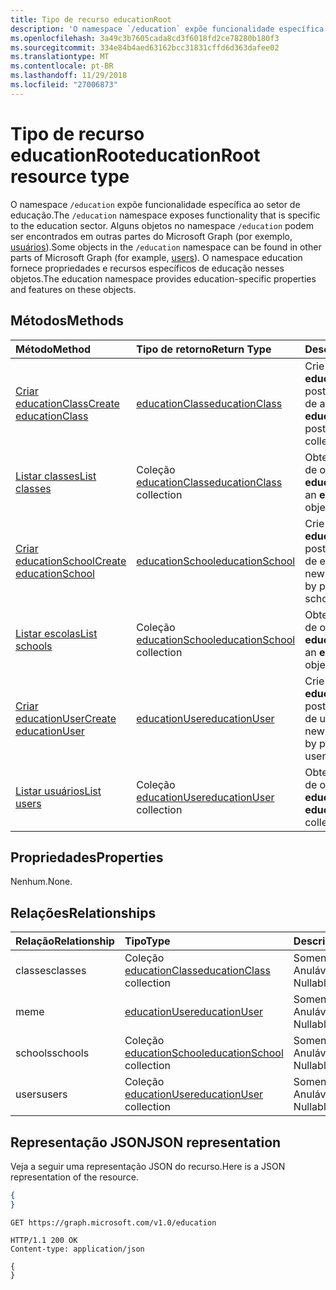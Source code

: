 ```yaml
---
title: Tipo de recurso educationRoot
description: 'O namespace `/education` expõe funcionalidade específica ao setor de educação. '
ms.openlocfilehash: 3a49c3b7605cada8cd3f6018fd2ce78280b180f3
ms.sourcegitcommit: 334e84b4aed63162bcc31831cffd6d363dafee02
ms.translationtype: MT
ms.contentlocale: pt-BR
ms.lasthandoff: 11/29/2018
ms.locfileid: "27006873"
---
```

# <a name="educationroot-resource-type"></a><span data-ttu-id="eaff0-103">Tipo de recurso educationRoot</span><span class="sxs-lookup"><span data-stu-id="eaff0-103">educationRoot resource type</span></span>

<span data-ttu-id="eaff0-104">O namespace `/education` expõe funcionalidade específica ao setor de educação.</span><span class="sxs-lookup"><span data-stu-id="eaff0-104">The `/education` namespace exposes functionality that is specific to the education sector.</span></span> <span data-ttu-id="eaff0-105">Alguns objetos no namespace `/education` podem ser encontrados em outras partes do Microsoft Graph (por exemplo, [usuários](user.md)).</span><span class="sxs-lookup"><span data-stu-id="eaff0-105">Some objects in the `/education` namespace can be found in other parts of Microsoft Graph (for example, [users](user.md)).</span></span> <span data-ttu-id="eaff0-106">O namespace education fornece propriedades e recursos específicos de educação nesses objetos.</span><span class="sxs-lookup"><span data-stu-id="eaff0-106">The education namespace provides education-specific properties and features on these objects.</span></span>

## <a name="methods"></a><span data-ttu-id="eaff0-107">Métodos</span><span class="sxs-lookup"><span data-stu-id="eaff0-107">Methods</span></span>

| <span data-ttu-id="eaff0-108">Método</span><span class="sxs-lookup"><span data-stu-id="eaff0-108">Method</span></span>           | <span data-ttu-id="eaff0-109">Tipo de retorno</span><span class="sxs-lookup"><span data-stu-id="eaff0-109">Return Type</span></span>    |<span data-ttu-id="eaff0-110">Descrição</span><span class="sxs-lookup"><span data-stu-id="eaff0-110">Description</span></span>|
|:---------------|:--------|:----------|
|[<span data-ttu-id="eaff0-111">Criar educationClass</span><span class="sxs-lookup"><span data-stu-id="eaff0-111">Create educationClass</span></span>](../api/educationroot-post-classes.md) |[<span data-ttu-id="eaff0-112">educationClass</span><span class="sxs-lookup"><span data-stu-id="eaff0-112">educationClass</span></span>](educationclass.md)| <span data-ttu-id="eaff0-113">Crie uma nova **educationClass** postando na coleção de aulas.</span><span class="sxs-lookup"><span data-stu-id="eaff0-113">Create a new **educationClass** by posting to the classes collection.</span></span>|
|[<span data-ttu-id="eaff0-114">Listar classes</span><span class="sxs-lookup"><span data-stu-id="eaff0-114">List classes</span></span>](../api/educationroot-list-classes.md) |<span data-ttu-id="eaff0-115">Coleção [educationClass](educationclass.md)</span><span class="sxs-lookup"><span data-stu-id="eaff0-115">[educationClass](educationclass.md) collection</span></span>| <span data-ttu-id="eaff0-116">Obtenha uma coleção de objetos **educationClass**.</span><span class="sxs-lookup"><span data-stu-id="eaff0-116">Get an **educationClass** object collection.</span></span>|
|[<span data-ttu-id="eaff0-117">Criar educationSchool</span><span class="sxs-lookup"><span data-stu-id="eaff0-117">Create educationSchool</span></span>](../api/educationroot-post-schools.md) |[<span data-ttu-id="eaff0-118">educationSchool</span><span class="sxs-lookup"><span data-stu-id="eaff0-118">educationSchool</span></span>](educationschool.md)| <span data-ttu-id="eaff0-119">Crie uma nova **educationSchool** postando na coleção de escolas.</span><span class="sxs-lookup"><span data-stu-id="eaff0-119">Create a new **educationSchool** by posting to the schools collection.</span></span>|
|[<span data-ttu-id="eaff0-120">Listar escolas</span><span class="sxs-lookup"><span data-stu-id="eaff0-120">List schools</span></span>](../api/educationroot-list-schools.md) |<span data-ttu-id="eaff0-121">Coleção [educationSchool](educationschool.md)</span><span class="sxs-lookup"><span data-stu-id="eaff0-121">[educationSchool](educationschool.md) collection</span></span>| <span data-ttu-id="eaff0-122">Obtenha uma coleção de objetos **educationSchool**.</span><span class="sxs-lookup"><span data-stu-id="eaff0-122">Get an **educationSchool** object collection.</span></span>|
|[<span data-ttu-id="eaff0-123">Criar educationUser</span><span class="sxs-lookup"><span data-stu-id="eaff0-123">Create educationUser</span></span>](../api/educationroot-post-users.md) |[<span data-ttu-id="eaff0-124">educationUser</span><span class="sxs-lookup"><span data-stu-id="eaff0-124">educationUser</span></span>](educationuser.md)| <span data-ttu-id="eaff0-125">Crie um novo **educationUser** postando na coleção de usuários.</span><span class="sxs-lookup"><span data-stu-id="eaff0-125">Create a new **educationUser** by posting to the users collection.</span></span>|
|[<span data-ttu-id="eaff0-126">Listar usuários</span><span class="sxs-lookup"><span data-stu-id="eaff0-126">List users</span></span>](../api/educationroot-list-users.md) |<span data-ttu-id="eaff0-127">Coleção [educationUser](educationuser.md)</span><span class="sxs-lookup"><span data-stu-id="eaff0-127">[educationUser](educationuser.md) collection</span></span>| <span data-ttu-id="eaff0-128">Obtenha uma coleção de objetos **educationUser**.</span><span class="sxs-lookup"><span data-stu-id="eaff0-128">Get an **educationUser** object collection.</span></span>|

## <a name="properties"></a><span data-ttu-id="eaff0-129">Propriedades</span><span class="sxs-lookup"><span data-stu-id="eaff0-129">Properties</span></span>
<span data-ttu-id="eaff0-130">Nenhum.</span><span class="sxs-lookup"><span data-stu-id="eaff0-130">None.</span></span>

## <a name="relationships"></a><span data-ttu-id="eaff0-131">Relações</span><span class="sxs-lookup"><span data-stu-id="eaff0-131">Relationships</span></span>
| <span data-ttu-id="eaff0-132">Relação</span><span class="sxs-lookup"><span data-stu-id="eaff0-132">Relationship</span></span> | <span data-ttu-id="eaff0-133">Tipo</span><span class="sxs-lookup"><span data-stu-id="eaff0-133">Type</span></span>   |<span data-ttu-id="eaff0-134">Descrição</span><span class="sxs-lookup"><span data-stu-id="eaff0-134">Description</span></span>|
|:---------------|:--------|:----------|
|<span data-ttu-id="eaff0-135">classes</span><span class="sxs-lookup"><span data-stu-id="eaff0-135">classes</span></span>|<span data-ttu-id="eaff0-136">Coleção [educationClass](educationclass.md)</span><span class="sxs-lookup"><span data-stu-id="eaff0-136">[educationClass](educationclass.md) collection</span></span>| <span data-ttu-id="eaff0-p102">Somente leitura. Anulável.</span><span class="sxs-lookup"><span data-stu-id="eaff0-p102">Read-only. Nullable.</span></span>|
|<span data-ttu-id="eaff0-139">me</span><span class="sxs-lookup"><span data-stu-id="eaff0-139">me</span></span>|[<span data-ttu-id="eaff0-140">educationUser</span><span class="sxs-lookup"><span data-stu-id="eaff0-140">educationUser</span></span>](educationuser.md)| <span data-ttu-id="eaff0-p103">Somente leitura. Anulável.</span><span class="sxs-lookup"><span data-stu-id="eaff0-p103">Read-only. Nullable.</span></span>|
|<span data-ttu-id="eaff0-143">schools</span><span class="sxs-lookup"><span data-stu-id="eaff0-143">schools</span></span>|<span data-ttu-id="eaff0-144">Coleção [educationSchool](educationschool.md)</span><span class="sxs-lookup"><span data-stu-id="eaff0-144">[educationSchool](educationschool.md) collection</span></span>| <span data-ttu-id="eaff0-p104">Somente leitura. Anulável.</span><span class="sxs-lookup"><span data-stu-id="eaff0-p104">Read-only. Nullable.</span></span>|
|<span data-ttu-id="eaff0-147">users</span><span class="sxs-lookup"><span data-stu-id="eaff0-147">users</span></span>|<span data-ttu-id="eaff0-148">Coleção [educationUser](educationuser.md)</span><span class="sxs-lookup"><span data-stu-id="eaff0-148">[educationUser](educationuser.md) collection</span></span>| <span data-ttu-id="eaff0-p105">Somente leitura. Anulável.</span><span class="sxs-lookup"><span data-stu-id="eaff0-p105">Read-only. Nullable.</span></span>|

## <a name="json-representation"></a><span data-ttu-id="eaff0-151">Representação JSON</span><span class="sxs-lookup"><span data-stu-id="eaff0-151">JSON representation</span></span>
<span data-ttu-id="eaff0-152">Veja a seguir uma representação JSON do recurso.</span><span class="sxs-lookup"><span data-stu-id="eaff0-152">Here is a JSON representation of the resource.</span></span>

<!--{
  "blockType": "resource",
  "optionalProperties": [],
  "baseType": "microsoft.graph.entity",
  "@odata.type": "microsoft.graph.educationRoot"
}-->

```json
{
}
```

<!-- {
  "blockType": "request",
  "name": "get_education"
}-->
```http
GET https://graph.microsoft.com/v1.0/education
```

<!-- {
  "blockType": "response",
  "truncated": true,
  "@odata.type": "microsoft.graph.educationRoot"
} -->
```http
HTTP/1.1 200 OK
Content-type: application/json

{
}
```

<!-- uuid: 8fcb5dbc-d5aa-4681-8e31-b001d5168d79
2015-10-25 14:57:30 UTC -->
<!-- {
  "type": "#page.annotation",
  "description": "educationRoot resource",
  "keywords": "",
  "section": "documentation",
  "tocPath": ""
}-->
